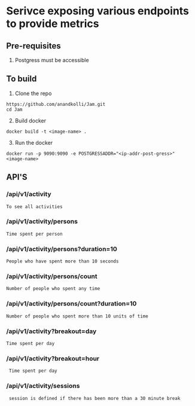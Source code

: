 # Serivce exposing various endpoints to provide metrics

## Pre-requisites
1) Postgress must be accessible

## To build
1) Clone the repo
```
https://github.com/anandkolli/Jam.git
cd Jam
```
2) Build docker
```
docker build -t <image-name> .
```

3) Run the docker
```
docker run -p 9090:9090 -e POSTGRESSADDR="<ip-addr-post-gress>" <image-name>
```
## API'S
### /api/v1/activity 
    To see all activities

### /api/v1/activity/persons
    Time spent per person

### /api/v1/activity/persons?duration=10
    People who have spent more than 10 seconds
 
### /api/v1/activity/persons/count 
    Number of people who spent any time
    
### /api/v1/activity/persons/count?duration=10
    Number of people who spent more than 10 units of time
 
### /api/v1/activity?breakout=day 
    Time spent per day
 
### /api/v1/activity?breakout=hour
     Time spent per day
 
### /api/v1/activity/sessions
     session is defined if there has been more than a 30 minute break
